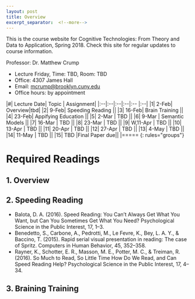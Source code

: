 ```yaml
---
layout: post
title: Overview
excerpt_separator:  <!--more-->
---
```


This is the course website for Cognitive Technologies: From Theory and Data to Application, Spring 2018. Check this site for regular updates to course information.

Professor: Dr. Matthew Crump

- Lecture Friday, Time: TBD, Room: TBD
- Office: 4307 James Hall
- Email: mcrump@brooklyn.cuny.edu
- Office hours: by appointment

|#|	Lecture Date|	Topic |	Assignment|
|:--|:--|:--|:--|:-- |:--|
|1|	2-Feb| Overview|tbd|
|2|	9-Feb|	Speeding Reading ||
|3|	16-Feb|	Brain Training ||
|4|	23-Feb| Appifying Education ||
|5|	2-Mar |	TBD ||
|6| 9-Mar	| Semantic Models ||
|7| 16-Mar | TBD ||
|8| 23-Mar | TBD ||
|9| W,11-Apr | TBD ||
|10| 13-Apr	| TBD ||
|11| 20-Apr	| TBD ||
|12| 27-Apr	| TBD ||
|13| 4-May	| TBD ||
|14| 11-May	| TBD ||
|15| TBD	|Final Paper due||
|=====
{: rules="groups"}

# Required Readings

## 1. Overview


## 2. Speeding Reading

  - Balota, D. A. (2016). Speed Reading: You Can’t Always Get What You Want, but Can You Sometimes Get What You Need? Psychological Science in the Public Interest, 17, 1–3.
  - Benedetto, S., Carbone, A., Pedrotti, M., Le Fevre, K., Bey, L. A. Y., & Baccino, T. (2015). Rapid serial visual presentation in reading: The case of Spritz. Computers in Human Behavior, 45, 352–358.
  - Rayner, K., Schotter, E. R., Masson, M. E., Potter, M. C., & Treiman, R. (2016). So Much to Read, So Little Time How Do We Read, and Can Speed Reading Help? Psychological Science in the Public Interest, 17, 4–34.

## 3. Braining Training
